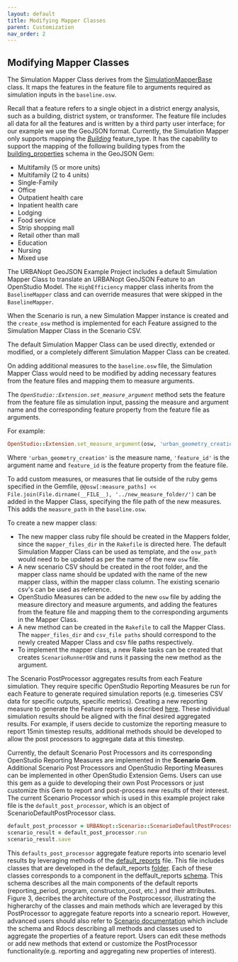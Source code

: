 ```yaml
---
layout: default
title: Modifying Mapper Classes
parent: Customization
nav_order: 2
---
```


## Modifying Mapper Classes

The Simulation Mapper Class derives from the [SimulationMapperBase](https://github.com/urbanopt/urbanopt-scenario-gem/blob/develop/lib/urbanopt/scenario/simulation_mapper_base.rb) class. It maps the features in the feature file to arguments required as simulation inputs in the `baseline.osw`.

Recall that a feature refers to a single object in a district energy analysis, such as a building, district system, or transformer. The feature file includes all data for all the features and is written by a third party user interface; for our example we use the GeoJSON format. Currently, the Simulation Mapper only supports mapping the [*Building*](https://github.com/urbanopt/urbanopt-geojson-gem/blob/develop/lib/urbanopt/geojson/building.rb) feature_type. It has the capability to support the mapping of the following building types from the  [building_properties](https://github.com/urbanopt/urbanopt-geojson-gem/blob/develop/lib/urbanopt/geojson/schema/building_properties.json) schema in the GeoJSON Gem:

- Multifamily (5 or more units)
- Multifamily (2 to 4 units)
- Single-Family
- Office
- Outpatient health care
- Inpatient health care
- Lodging
- Food service
- Strip shopping mall
- Retail other than mall
- Education
- Nursing
- Mixed use

The URBANopt GeoJSON Example Project includes a default Simulation Mapper Class to translate an URBANopt GeoJSON Feature to an OpenStudio Model. The `HighEfficiency` mapper class inherits from the `BaselineMapper` class and can override measures that were skipped in the `BaselineMapper`.

When the Scenario is run, a new Simulation Mapper instance is created and the `create_osw` method is implemented for each Feature assigned to the Simulation Mapper Class in the Scenario CSV.

The default Simulation Mapper Class can be used directly, extended or modified, or a completely different Simulation Mapper Class can be created.

On adding additional measures to the `baseline.osw` file, the Simulation Mapper Class would need to be modified by adding necessary features from the feature files and mapping them to measure arguments.

The *`OpenStudio::Extension.set_measure_argument`* method sets the feature from the feature file as simulation input, passing the measure and argument name and the corresponding feature property from the feature file as arguments.

For example:

```ruby
OpenStudio::Extension.set_measure_argument(osw, 'urban_geometry_creation', 'feature_id', feature_id)
```

Where `'urban_geometry_creation'` is the measure name, `'feature_id'` is the argument name and `feature_id` is the feature property from the feature file.

To add custom measures, or measures that lie outside of the ruby gems specified in the Gemfile, `@@osw[:measure_paths] << File.join(File.dirname(__FILE__), '../new_measure_folder/')` can be added in the Mapper Class, specifying the file path of the new measures. This adds the `measure_path` in the `baseline.osw`.

To create a new mapper class:

- The new mapper class ruby file should be created in the Mappers folder, since the `mapper_files_dir` in the `Rakefile` is directed here. The default Simulation Mapper Class can be used as template, and the `osw_path` would need to be updated as per the name of the new `osw` file.
- A new scenario CSV should be created in the root folder, and the mapper class name should be updated with the name of the new mapper class,  within the mapper class column. The existing scenario csv's can be used as reference.
- OpenStudio Measures can be added to the new `osw` file by adding the measure directory and measure arguments, and adding the features from the feature file and mapping them to the corresponding arguments in the Mapper Class.
- A new method can be created in the `Rakefile` to call the Mapper Class. The `mapper_files_dir` and `csv_file paths` should correspond to the newly created Mapper Class and csv file paths respectively.
- To implement the mapper class, a new Rake tasks can be created that creates `ScenarioRunnerOSW` and runs it passing the new method as the argument.

The Scenario PostProcessor aggregates results from each Feature simulation. They require specific OpenStudio Reporting Measures be run for each Feature to generate required simulation reports (e.g. timeseries CSV data for specific outputs, specific metrics). Creating a new reporting measure to generate the Feature reports is described [here](#Feature-Reports). These individual simulation results should be aligned with the final desired aggregated results. For example, if users decide to customize the reporting measure to report 15min timestep results, additional methods should be developed to allow the post processors to aggregate data at this timestep.

Currently, the default Scenario Post Processors and its corresponding OpenStudio Reporting Measures are implemented in the **Scenario Gem**.  Additional Scenario Post Processors and OpenStudio Reporting Measures can be implemented in other OpenStudio Extension Gems. Users can use this gem as a guide to developing their own Post Processors or just customize this Gem to report and post-process new results of their interest. The current Scenario Processor which is used in this example project rake file is the `default_post_processor`, which is an object of ScenarioDefaultPostProcessor class.

```ruby
default_post_processor = URBANopt::Scenario::ScenarioDefaultPostProcessor.new(baseline_scenario)
scenario_result = default_post_processor.run
scenario_result.save
```

This `defaults_post_processor` aggregate feature reports into scenario level results by leveraging methods of the [default_reports](https://github.com/urbanopt/urbanopt-scenario-gem/blob/develop/lib/urbanopt/scenario/default_reports.rb) file. This file includes classes that are developed in the default_reports [folder](https://github.com/urbanopt/urbanopt-scenario-gem/tree/develop/lib/urbanopt/scenario/default_reports). Each of these classes corresponds to a component in the deffault_reports [schema](https://github.com/urbanopt/urbanopt-scenario-gem/blob/develop/lib/urbanopt/scenario/default_reports/schema/scenario_schema.json). This schema describes all the main components of the default reports (reporting_period, program, constructon_cost, etc.) and their attributes. Figure 3<!--add figure-->, decribes the architecture of the Postprocessor, illustrating the higherarchy of the classes and main methods which are leveraged by this PostProcessor to aggregate feature reports into a scneario report. However, advanced users should also refer to [Scenario documentation](#Advanced-Usage) which include the schema and Rdocs describing all methods and classes used to aggregate the properties of a feature report. Users can edit these methods or add new methods that extend or customize the PostProcessor functionality(e.g. reporting and aggregating new properties of interest).